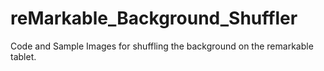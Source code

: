 # reMarkable_Background_Shuffler
Code and Sample Images for shuffling the background on the remarkable tablet. 
